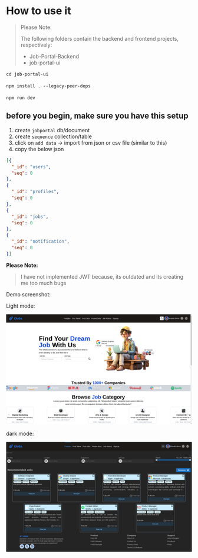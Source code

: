 # How to use it

> Please Note:
> 
> The following folders contain the backend and frontend projects, respectively:
> - Job-Portal-Backend 
> - job-portal-ui 

```
cd job-portal-ui

npm install . --legacy-peer-deps

npm run dev
```

## before you begin, make sure you have this setup

1. create `jobportal` db/document
2. create `sequence` collection/table
3. click on `add data` -> import from json or csv file (similar to this)
4. copy the below json

``` json
[{
  "_id": "users",
  "seq": 0
},
{
  "_id": "profiles",
  "seq": 0
},
{
  "_id": "jobs",
  "seq": 0
},
{
  "_id": "notification",
  "seq": 0
}]

```

**Please Note:**

> I have not implemented JWT because, its outdated and its creating me too much bugs

Demo screenshot:

Light mode:

![lighmode](./img/Screenshot_20250311_134256.png)

dark mode:

![darkmode](./img/darkScreenshot_20250311_134404.png)
